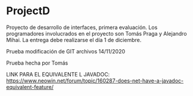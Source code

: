 # ProjectD
Proyecto de desarrollo de interfaces, primera evaluación. Los programadores involucrados en el proyecto son Tomás Praga y Alejandro Mihai. La entrega debe realizarse el día 1 de diciembre.

Prueba modificación de GIT archivos 14/11/2020



Prueba hecha por Tomás


LINK PARA EL EQUIVALENTE L JAVADOC: https://www.neowin.net/forum/topic/160287-does-net-have-a-javadoc-equivalent-feature/